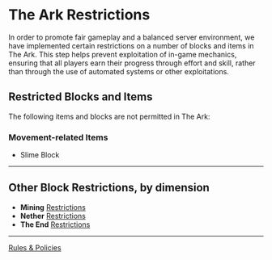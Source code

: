 # The Ark Restrictions

In order to promote fair gameplay and a balanced server environment, we have implemented certain restrictions on a number of blocks and items in The Ark. This step helps prevent exploitation of in-game mechanics, ensuring that all players earn their progress through effort and skill, rather than through the use of automated systems or other exploitations.

## Restricted Blocks and Items

The following items and blocks are not permitted in The Ark:

### Movement-related Items

- Slime Block

---

## Other Block Restrictions, by dimension

- **Mining** [Restrictions](mining-restrictions.md)
- **Nether** [Restrictions](nether-restrictions.md)
- **The End** [Restrictions](the-end-restrictions.md)

---

[Rules & Policies](../README.md)